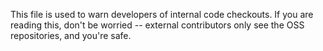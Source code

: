 This file is used to warn developers of internal code checkouts. If you are
reading this, don't be worried -- external contributors only see the OSS
repositories, and you're safe.
